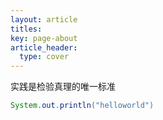 ```yaml
---
layout: article
titles: 
key: page-about
article_header:
  type: cover
---
```


实践是检验真理的唯一标准

```java
System.out.println("helloworld")
```
